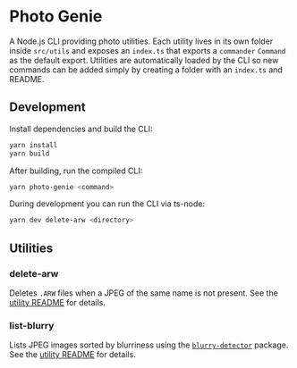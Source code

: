 # Photo Genie

A Node.js CLI providing photo utilities. Each utility lives in its own folder
inside `src/utils` and exposes an `index.ts` that exports a `commander`
`Command` as the default export. Utilities are automatically loaded by the CLI
so new commands can be added simply by creating a folder with an `index.ts` and
README.

## Development

Install dependencies and build the CLI:

```bash
yarn install
yarn build
```

After building, run the compiled CLI:

```bash
yarn photo-genie <command>
```

During development you can run the CLI via ts-node:

```bash
yarn dev delete-arw <directory>
```

## Utilities

### delete-arw

Deletes `.ARW` files when a JPEG of the same name is not present. See the [utility README](src/utils/delete-arw/README.md) for details.

### list-blurry

Lists JPEG images sorted by blurriness using the [`blurry-detector`](https://www.npmjs.com/package/blurry-detector) package. See the [utility README](src/utils/list-blurry/README.md) for details.

